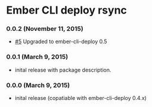 # Ember CLI deploy rsync

### 0.0.2 (November 11, 2015)
- [#5](https://github.com/arenoir/ember-cli-deploy-rsync/pull/5) Upgraded to ember-cli-deploy 0.5

### 0.0.1 (March 9, 2015)
- inital release with package description.

### 0.0.0 (March 9, 2015)
- inital release (copatiable with ember-cli-deploy 0.4.x)
